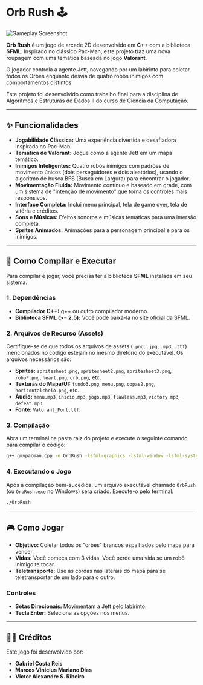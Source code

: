 # Orb Rush 🕹️

![Gameplay Screenshot](https://imgur.com/a/orbrush-gameplay-rbDARDF)

**Orb Rush** é um jogo de arcade 2D desenvolvido em **C++** com a biblioteca **SFML**. Inspirado no clássico Pac-Man, este projeto traz uma nova roupagem com uma temática baseada no jogo **Valorant**.

O jogador controla a agente Jett, navegando por um labirinto para coletar todos os Orbes enquanto desvia de quatro robôs inimigos com comportamentos distintos.

Este projeto foi desenvolvido como trabalho final para a disciplina de Algoritmos e Estruturas de Dados II do curso de Ciência da Computação.

---

## ✨ Funcionalidades

* **Jogabilidade Clássica:** Uma experiência divertida e desafiadora inspirada no Pac-Man.
* **Temática de Valorant:** Jogue como a agente Jett em um mapa temático.
* **Inimigos Inteligentes:** Quatro robôs inimigos com padrões de movimento únicos (dois perseguidores e dois aleatórios), usando o algoritmo de busca BFS (Busca em Largura) para encontrar o jogador.
* **Movimentação Fluida:** Movimento contínuo e baseado em grade, com um sistema de "intenção de movimento" que torna os controles mais responsivos.
* **Interface Completa:** Inclui menu principal, tela de game over, tela de vitória e créditos.
* **Sons e Músicas:** Efeitos sonoros e músicas temáticas para uma imersão completa.
* **Sprites Animados:** Animações para a personagem principal e para os inimigos.

---

## 🚀 Como Compilar e Executar

Para compilar e jogar, você precisa ter a biblioteca **SFML** instalada em seu sistema.

### **1. Dependências**

* **Compilador C++:** g++ ou outro compilador moderno.
* **Biblioteca SFML (>= 2.5):** Você pode baixá-la no [site oficial da SFML](https://www.sfml-dev.org/download.php).

### **2. Arquivos de Recurso (Assets)**

Certifique-se de que todos os arquivos de assets (`.png`, `.jpg`, `.mp3`, `.ttf`) mencionados no código estejam no mesmo diretório do executável. Os arquivos necessários são:
* **Sprites:** `spritesheet.png`, `spritesheet2.png`, `spritesheet3.png`, `robo*.png`, `heart.png`, `orb.png`, etc.
* **Texturas do Mapa/UI:** `fundo3.png`, `menu.png`, `copas2.png`, `horizontalcheio.png`, etc.
* **Áudio:** `menu.mp3`, `inicio.mp3`, `jogo.mp3`, `flawless.mp3`, `victory.mp3`, `defeat.mp3`.
* **Fonte:** `Valorant_Font.ttf`.

### **3. Compilação**

Abra um terminal na pasta raiz do projeto e execute o seguinte comando para compilar o código:

```bash
g++ gmvpacman.cpp -o OrbRush -lsfml-graphics -lsfml-window -lsfml-system -lsfml-audio
```

### **4. Executando o Jogo**

Após a compilação bem-sucedida, um arquivo executável chamado `OrbRush` (ou `OrbRush.exe` no Windows) será criado. Execute-o pelo terminal:

```bash
./OrbRush
```
---

## 🎮 Como Jogar

* **Objetivo:** Coletar todos os "orbes" brancos espalhados pelo mapa para vencer.
* **Vidas:** Você começa com 3 vidas. Você perde uma vida se um robô inimigo te tocar.
* **Teletransporte:** Use as cordas nas laterais do mapa para se teletransportar de um lado para o outro.

### **Controles**

* **Setas Direcionais:** Movimentam a Jett pelo labirinto.
* **Tecla Enter:** Seleciona as opções nos menus.

---

## 🧑‍💻 Créditos

Este jogo foi desenvolvido por:

* **Gabriel Costa Reis** 
* **Marcos Vinicius Mariano Dias** 
* **Victor Alexandre S. Ribeiro** 


